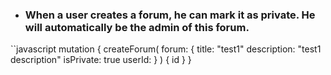 * ### When a user creates a forum, he can mark it as private. He will automatically be the admin of this forum.
``javascript
mutation {
  createForum(
    forum: {
      title: "test1"
      description: "test1 description"
      isPrivate: true
      userId: <userId>
    }
  ) {
    id
  }
}
```